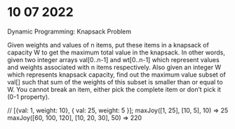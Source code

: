 # 10 07 2022

Dynamic Programming: Knapsack Problem

Given weights and values of n items, put these items in a knapsack of capacity W to get the maximum total value in the knapsack. In other words, given two integer arrays val[0..n-1] and wt[0..n-1] which represent values and weights associated with n items respectively. Also given an integer W which represents knapsack capacity, find out the maximum value subset of val[] such that sum of the weights of this subset is smaller than or equal to W. You cannot break an item, either pick the complete item or don’t pick it (0-1 property).

// [{val: 1, weight: 10}, { val: 25, weight: 5 }];
maxJoy([1, 25], [10, 5], 10) => 25
maxJoy([60, 100, 120], [10, 20, 30], 50) => 220